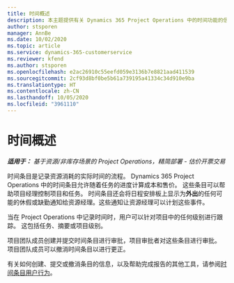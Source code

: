 ```yaml
---
title: 时间概述
description: 本主题提供有关 Dynamics 365 Project Operations 中的时间功能的信息。
author: stsporen
manager: AnnBe
ms.date: 10/02/2020
ms.topic: article
ms.service: dynamics-365-customerservice
ms.reviewer: kfend
ms.author: stsporen
ms.openlocfilehash: e2ac26910c55eefd059e3136b7e8821aad411539
ms.sourcegitcommit: 2cf93d8bf0be5b61a739195a41334c34d910e9ba
ms.translationtype: HT
ms.contentlocale: zh-CN
ms.lasthandoff: 10/05/2020
ms.locfileid: "3961110"
---
```

# <a name="time-overview"></a>时间概述

_**适用于：** 基于资源/非库存场景的 Project Operations，精简部署 - 估价开票交易_

时间条目是记录资源消耗的实际时间的流程。 Dynamics 365 Project Operations 中的时间条目允许随着任务的进度计算成本和售价。 这些条目可以帮助项目经理控制项目和任务。 时间条目还会将日程安排板上显示为**外出**的任何可能的休假或缺勤通知给资源经理。这些通知让资源经理可以计划这些事件。

当在 Project Operations 中记录时间时，用户可以针对项目中的任何级别进行跟踪。 这包括任务、摘要或项目级别。

项目团队成员创建并提交时间条目进行审批，项目审批者对这些条目进行审批。 项目团队成员可以撤消时间条目以进行更正。

有关如何创建、提交或撤消条目的信息，以及帮助完成报告的其他工具，请参阅[时间条目用户行为](ui-behavior-time.md)。

